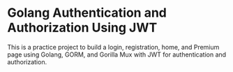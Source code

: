 # Golang Authentication and Authorization Using JWT

This is a practice project to build a login, registration, home, and Premium page using Golang, GORM, and Gorilla Mux with JWT for authentication and authorization.
